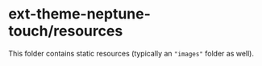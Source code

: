 # ext-theme-neptune-touch/resources

This folder contains static resources (typically an `"images"` folder as well).
